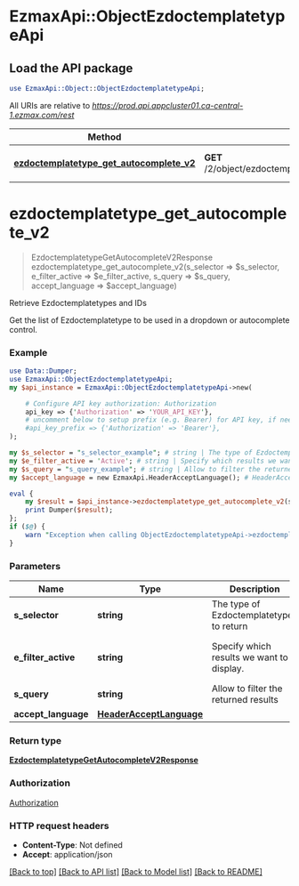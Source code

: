 # EzmaxApi::ObjectEzdoctemplatetypeApi

## Load the API package
```perl
use EzmaxApi::Object::ObjectEzdoctemplatetypeApi;
```

All URIs are relative to *https://prod.api.appcluster01.ca-central-1.ezmax.com/rest*

Method | HTTP request | Description
------------- | ------------- | -------------
[**ezdoctemplatetype_get_autocomplete_v2**](ObjectEzdoctemplatetypeApi.md#ezdoctemplatetype_get_autocomplete_v2) | **GET** /2/object/ezdoctemplatetype/getAutocomplete/{sSelector} | Retrieve Ezdoctemplatetypes and IDs


# **ezdoctemplatetype_get_autocomplete_v2**
> EzdoctemplatetypeGetAutocompleteV2Response ezdoctemplatetype_get_autocomplete_v2(s_selector => $s_selector, e_filter_active => $e_filter_active, s_query => $s_query, accept_language => $accept_language)

Retrieve Ezdoctemplatetypes and IDs

Get the list of Ezdoctemplatetype to be used in a dropdown or autocomplete control.

### Example
```perl
use Data::Dumper;
use EzmaxApi::ObjectEzdoctemplatetypeApi;
my $api_instance = EzmaxApi::ObjectEzdoctemplatetypeApi->new(

    # Configure API key authorization: Authorization
    api_key => {'Authorization' => 'YOUR_API_KEY'},
    # uncomment below to setup prefix (e.g. Bearer) for API key, if needed
    #api_key_prefix => {'Authorization' => 'Bearer'},
);

my $s_selector = "s_selector_example"; # string | The type of Ezdoctemplatetypes to return
my $e_filter_active = 'Active'; # string | Specify which results we want to display.
my $s_query = "s_query_example"; # string | Allow to filter the returned results
my $accept_language = new EzmaxApi.HeaderAcceptLanguage(); # HeaderAcceptLanguage | 

eval {
    my $result = $api_instance->ezdoctemplatetype_get_autocomplete_v2(s_selector => $s_selector, e_filter_active => $e_filter_active, s_query => $s_query, accept_language => $accept_language);
    print Dumper($result);
};
if ($@) {
    warn "Exception when calling ObjectEzdoctemplatetypeApi->ezdoctemplatetype_get_autocomplete_v2: $@\n";
}
```

### Parameters

Name | Type | Description  | Notes
------------- | ------------- | ------------- | -------------
 **s_selector** | **string**| The type of Ezdoctemplatetypes to return | 
 **e_filter_active** | **string**| Specify which results we want to display. | [optional] [default to &#39;Active&#39;]
 **s_query** | **string**| Allow to filter the returned results | [optional] 
 **accept_language** | [**HeaderAcceptLanguage**](.md)|  | [optional] 

### Return type

[**EzdoctemplatetypeGetAutocompleteV2Response**](EzdoctemplatetypeGetAutocompleteV2Response.md)

### Authorization

[Authorization](../README.md#Authorization)

### HTTP request headers

 - **Content-Type**: Not defined
 - **Accept**: application/json

[[Back to top]](#) [[Back to API list]](../README.md#documentation-for-api-endpoints) [[Back to Model list]](../README.md#documentation-for-models) [[Back to README]](../README.md)


